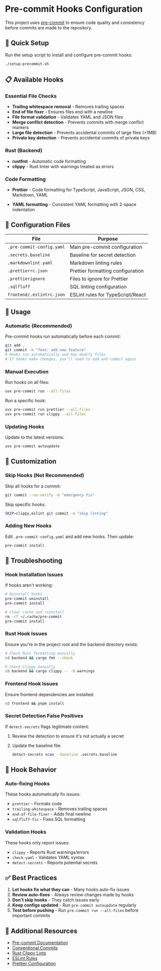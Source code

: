 # Pre-commit Hooks Configuration

This project uses [pre-commit](https://pre-commit.com/) to ensure code quality and consistency
before commits are made to the repository.

## 🔧 Quick Setup

Run the setup script to install and configure pre-commit hooks:

```bash
./setup-precommit.sh
```

## 📋 Available Hooks

### Essential File Checks

- **Trailing whitespace removal** - Removes trailing spaces
- **End of file fixer** - Ensures files end with a newline
- **File format validation** - Validates YAML and JSON files
- **Merge conflict detection** - Prevents commits with merge conflict markers
- **Large file detection** - Prevents accidental commits of large files (>1MB)
- **Private key detection** - Prevents accidental commits of private keys

### Rust (Backend)

- **rustfmt** - Automatic code formatting
- **clippy** - Rust linter with warnings treated as errors

### Code Formatting

- **Prettier** - Code formatting for TypeScript, JavaScript, JSON, CSS, Markdown, YAML

- **YAML formatting** - Consistent YAML formatting with 2-space indentation

## 🎯 Configuration Files

| File                      | Purpose                           |
| ------------------------- | --------------------------------- |
| `.pre-commit-config.yaml` | Main pre-commit configuration     |
| `.secrets.baseline`       | Baseline for secret detection     |
| `.markdownlint.yaml`      | Markdown linting rules            |
| `.prettierrc.json`        | Prettier formatting configuration |
| `.prettierignore`         | Files to ignore for Prettier      |
| `.sqlfluff`               | SQL linting configuration         |
| `frontend/.eslintrc.json` | ESLint rules for TypeScript/React |

## 🚀 Usage

### Automatic (Recommended)

Pre-commit hooks run automatically before each commit:

```bash
git add .
git commit -m "feat: add new feature"
# Hooks run automatically and may modify files
# If hooks make changes, you'll need to add and commit again
```

### Manual Execution

Run hooks on all files:

```bash
uvx pre-commit run --all-files
```

Run a specific hook:

```bash
uvx pre-commit run prettier --all-files
uvx pre-commit run clippy --all-files
```

### Updating Hooks

Update to the latest versions:

```bash
uvx pre-commit autoupdate
```

## 🔧 Customization

### Skip Hooks (Not Recommended)

Skip all hooks for a commit:

```bash
git commit --no-verify -m "emergency fix"
```

Skip specific hooks:

```bash
SKIP=clippy,eslint git commit -m "skip linting"
```

### Adding New Hooks

Edit `.pre-commit-config.yaml` and add new hooks. Then update:

```bash
pre-commit install
```

## 🐛 Troubleshooting

### Hook Installation Issues

If hooks aren't working:

```bash
# Reinstall hooks
pre-commit uninstall
pre-commit install

# Clear cache and reinstall
rm -rf ~/.cache/pre-commit
pre-commit install
```

### Rust Hook Issues

Ensure you're in the project root and the backend directory exists:

```bash
# Check Rust formatting manually
cd backend && cargo fmt --check

# Check clippy manually
cd backend && cargo clippy -- -D warnings
```

### Frontend Hook Issues

Ensure frontend dependencies are installed:

```bash
cd frontend && pnpm install
```

### Secret Detection False Positives

If `detect-secrets` flags legitimate content:

1. Review the detection to ensure it's not actually a secret
2. Update the baseline file:

   ```bash
   detect-secrets scan --baseline .secrets.baseline
   ```

## 📝 Hook Behavior

### Auto-fixing Hooks

These hooks automatically fix issues:

- `prettier` - Formats code
- `trailing-whitespace` - Removes trailing spaces
- `end-of-file-fixer` - Adds final newline
- `sqlfluff-fix` - Fixes SQL formatting

### Validation Hooks

These hooks only report issues:

- `clippy` - Reports Rust warnings/errors
- `check-yaml` - Validates YAML syntax
- `detect-secrets` - Reports potential secrets

## ✅ Best Practices

1. **Let hooks fix what they can** - Many hooks auto-fix issues
2. **Review auto-fixes** - Always review changes made by hooks
3. **Don't skip hooks** - They catch issues early
4. **Keep configs updated** - Run `pre-commit autoupdate` regularly
5. **Test before pushing** - Run `pre-commit run --all-files` before important commits

## 🔗 Additional Resources

- [Pre-commit Documentation](https://pre-commit.com/)
- [Conventional Commits](https://www.conventionalcommits.org/)
- [Rust Clippy Lints](https://rust-lang.github.io/rust-clippy/master/)
- [ESLint Rules](https://eslint.org/docs/rules/)
- [Prettier Configuration](https://prettier.io/docs/en/configuration.html)
